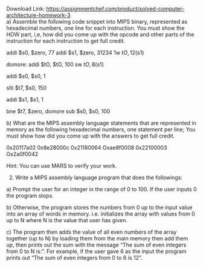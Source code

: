 Download Link: https://assignmentchef.com/product/solved-computer-architecture-homework-3
<br>
a) Assemble the following code snippet into MIPS binary, represented as hexadecimal numbers, one line for each instruction. You must show the HOW part, i,e, how did you come up with the opcode and other parts of the instruction for each instruction to get full credit.

addi $s0, $zero, 77 addi $s1, $zero, 31234 1w $tO, 12($s1)

domore: addi $tO, $tO, 100 sw $tO, 8($s1)

addi $s0, $s0, 1

slti $t7, $s0, 150

addi $s1, $s1, 1

bne $t7, $zero, domore sub $s0, $s0, 100

b) What are the MIPS assembly language statements that are represented in memory as the following hexadecimal numbers, one statement per line; You must show how did you come up with the answers to get full credit.

0x20117a02  0x8e28000c  0x21180064  Oxae8f0008  0x22100003  Ox2a0f0042

Hint: You can use MARS to verify your work.

2. Write a MIPS assembly language program that does the followings:

a) Prompt the user for an integer in the range of 0 to 100. If the user inputs 0 the program stops.

b) Otherwise, the program stores the numbers from 0 up to the input value into an array of words in memory. i.e. initializes the array with values from 0 up to N where N is the value that user has given.

c) The program then adds the value of all even numbers of the array together (up to N) by loading them from the main memory then add them up, then prints out the sum with the message “The sum of even integers from 0 to N is:”. For example, if the user gave 6 as the input the program prints out “The sum of even integers from 0 to 6 is 12”.